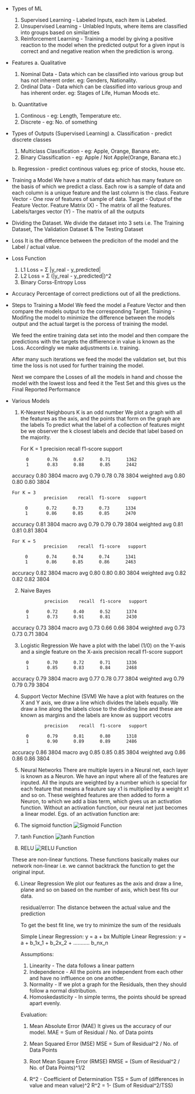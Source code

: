 - Types of ML

  1. Supervised Learning - Labeled Inputs, each item is Labeled.
  2. Unsupervised Learning - Unlabled Inputs, where items are classified into groups based on similarities
  3. Reinforcement Learning - Training a model by giving a positive reaction to the model when the predicted output for a given input is correct and and negative reation when the prediction is wrong.

- Features
  a. Qualitative

  1. Nominal Data - Data which can be classified into various group but has not inherent order. eg: Genders, Nationality.
  2. Ordinal Data - Data which can be classified into various group and has inherent order. eg: Stages of Life, Human Moods etc.

  b. Quantitative

  1. Continous - eg: Length, Temperature etc.
  2. Discrete - eg: No. of something

- Types of Outputs (Supervised Learning)
  a. Classification - predict discrete classes

  1. Multiclass Classification - eg: Apple, Orange, Banana etc.
  2. Binary Classification - eg: Apple / Not Apple(Orange, Banana etc.)

  b. Regression - predict continous values eg: price of stocks, house etc.

- Training a Model
  We have a matrix of data which has many feature on the basis of which we predict a class.
  Each row is a sample of data and each column is a unique feature and the last column is the class.
  Feature Vector - One row of features of sample of data.
  Target - Output of the Feature Vector.
  Feature Matrix (X) - The matrix of all the features.
  Labels/targes vector (Y) - The matrix of all the outputs

- Dividing the Dataset.
  We divide the dataset into 3 sets i.e. The Training Dataset, The Validation Dataset & The Testing Dataset

- Loss
  It is the difference between the prediciton of the model and the Label / actual value.

- Loss Function

  1. L1 Loss = Σ |y_real - y_predicted|
  2. L2 Loss = Σ (|y_real - y_predicted|)^2
  3. Binary Corss-Entropy Loss

- Accuracy
  Percentage of correct predictions out of all the predictions.

- Steps to Training a Model
  We feed the model a Feature Vector and then compare the models output to the corresponding Target.
  Training - Modifing the model to minimize the difference between the models output and the actual target is the porcess of training the model.

  We feed the entire training data set into the model and then compare the predictions with the targets the diffierence in value is known as the Loss. Accordingly we make adjustments i.e. training.

  After many such iterations we feed the model the validation set, but this time the loss is not used for further training the model.

  Next we compare the Losses of all the models in hand and chosse the model with the lowest loss and feed it the Test Set and this gives us the Final Reported Performance

- Various Models

  1. K-Nearest Neighbours
     K is an odd number
     We plot a graph with all the features as the axis, and the points that form on the graph are the labels
     To predict what the label of a collection of features might be we observer the k closest labels and decide that label based on the majority.

      For K = 1
                   precision    recall  f1-score   support

           0       0.76      0.67      0.71      1362
           1       0.83      0.88      0.85      2442

    accuracy                           0.80      3804
   macro avg       0.79      0.78      0.78      3804
weighted avg       0.80      0.80      0.80      3804

      For K = 3
                  precision    recall  f1-score   support

           0       0.72      0.73      0.73      1334
           1       0.86      0.85      0.85      2470

    accuracy                           0.81      3804
   macro avg       0.79      0.79      0.79      3804
weighted avg       0.81      0.81      0.81      3804

      For K = 5
                  precision    recall  f1-score   support

           0       0.74      0.74      0.74      1341
           1       0.86      0.85      0.86      2463

    accuracy                           0.82      3804
   macro avg       0.80      0.80      0.80      3804
weighted avg       0.82      0.82      0.82      3804

  2. Naive Bayes

                  precision    recall  f1-score   support

           0       0.72      0.40      0.52      1374
           1       0.73      0.91      0.81      2430

    accuracy                           0.73      3804
   macro avg       0.73      0.66      0.66      3804
weighted avg       0.73      0.73      0.71      3804

  3. Logistic Regression
    We have a plot with the label (1/0) on the Y-axis and a single feature on the X-axis
                precision    recall  f1-score   support

           0       0.70      0.72      0.71      1336
           1       0.85      0.83      0.84      2468

    accuracy                           0.79      3804
   macro avg       0.77      0.78      0.77      3804
weighted avg       0.79      0.79      0.79      3804

  4. Support Vector Mechine (SVM) 
    We have a plot with features on the X and Y axis, we draw a line which divides the labels equally. We draw a line along the labels close to the dividing line and these are known as margins and the labels are know as support vecotrs

                  precision    recall  f1-score   support

           0       0.79      0.81      0.80      1318
           1       0.90      0.89      0.89      2486

    accuracy                           0.86      3804
   macro avg       0.85      0.85      0.85      3804
weighted avg       0.86      0.86      0.86      3804

  5. Neural Networks
    There are multiple layers in a Neural net, each layer is known as a Neuron.
    We have an input where all of the features are inputed. All the inputs are weighted by a number which is special for each feature that means a feauture say x1 is multiplied by a weight x1 and so on. These weighted features are then added to form a Neuron, to which we add a bias term, which gives us an activation function.
    Without an activation function, our neural net just becomes a linear model. Egs. of an activation function are: 
    1. The sigmoid function 
      ![Sigmoid Function](./Readme_imgs/sigmoid.png)
    
    2. tanh Function
      ![tanh Function](./Readme_imgs/tanh.png)
    
    3. RELU
      ![RELU Function](./Readme_imgs/relu.png)

    These are non-linear functions. These functions basically makes our network non-linear i.e. we cannot backtrack the function to get the original input.

  6. Linear Regression
      We plot our features as the axis and draw a line, plane and so on based on the number of axis, which best fits our data.
      
      residual/error: The distance between the actual value and the prediction
      
      To get the best fit line, we try to minimize the sum of the residuals
      
      Simple Linear Regression: y = a + bx
      Multiple Linear Regression: y = a + b_1x_1 + b_2x_2 + ........... b_nx_n

      Assumptions:
        1. Linearity - The data follows a linear pattern
        2. Independence - All the points are independent from each other and have no inffluence on one another.
        3. Normality - If we plot a graph for the Residuals, then they should follow a normal distribution.
        4. Homoskedasticity - In simple terms, the points should be spread apart evenly.

      Evaluation:
      1. Mean Absolute Error (MAE)
        It gives us the accuracy of our model.
        MAE = Sum of Residual / No. of Data points

      2. Mean Squared Error (MSE)
        MSE = Sum of Residual^2 / No. of Data Points

      3. Root Mean Square Error (RMSE)
        RMSE = (Sum of Residual^2 / No. of Data Points)^1/2  

      4. R^2 - Coefficient of Determination
        TSS = Sum of (differences in value and mean value)^2
        R^2 = 1-  (Sum of Residual^2/TSS) 
